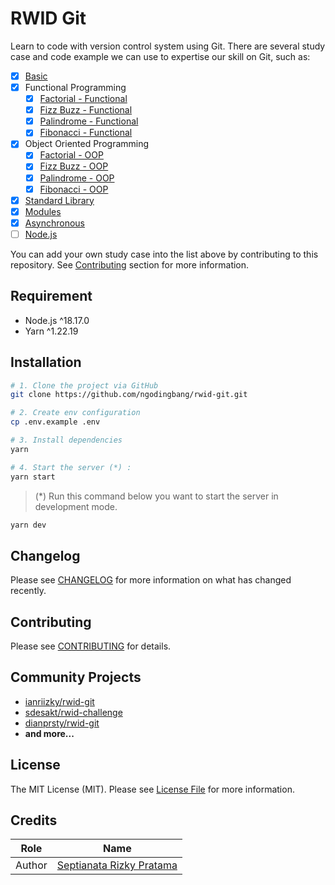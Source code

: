 # RWID Git

Learn to code with version control system using Git. There are several study case and code example we can use to expertise our skill on Git, such as:

- [x] [Basic](pages/basic/index.html)
- [x] Functional Programming
  - [x] [Factorial - Functional](pages/functional/factorial.html)
  - [x] [Fizz Buzz - Functional](pages/functional/fizz-buzz.html)
  - [x] [Palindrome - Functional](pages/functional/palindrome.html)
  - [x] [Fibonacci - Functional](pages/functional/fibonacci.html)
- [x] Object Oriented Programming
  - [x] [Factorial - OOP](pages/oop/factorial.html)
  - [x] [Fizz Buzz - OOP](pages/oop/fizz-buzz.html)
  - [x] [Palindrome - OOP](pages/oop/palindrome.html)
  - [x] [Fibonacci - OOP](pages/oop/fibonacci.html)
- [x] [Standard Library](pages/standard-library/index.html)
- [x] [Modules](pages/modules/index.html)
- [x] [Asynchronous](pages/asynchronous/index.html)
- [ ] [Node.js](pages/nodejs/index.html)

You can add your own study case into the list above by contributing to this repository. See [Contributing](#contributing) section for more information.

## Requirement

- Node.js ^18.17.0
- Yarn ^1.22.19

## Installation

```bash
# 1. Clone the project via GitHub
git clone https://github.com/ngodingbang/rwid-git.git

# 2. Create env configuration
cp .env.example .env

# 3. Install dependencies
yarn

# 4. Start the server (*) :
yarn start
```

> (\*) Run this command below you want to start the server in development mode.

```bash
yarn dev
```

## Changelog

Please see [CHANGELOG](CHANGELOG.md) for more information on what has changed recently.

## Contributing

Please see [CONTRIBUTING](CONTRIBUTING.md) for details.

## Community Projects

- [ianriizky/rwid-git](https://github.com/ianriizky/rwid-git)
- [sdesakt/rwid-challenge](https://github.com/sdesakt/rwid-challenge)
- [dianprsty/rwid-git](https://github.com/dianprsty/rwid-git)
- **and more...**

## License

The MIT License (MIT). Please see [License File](LICENSE.md) for more information.

## Credits

| Role   | Name                                                     |
| ------ | -------------------------------------------------------- |
| Author | [Septianata Rizky Pratama](https://github.com/ianriizky) |
